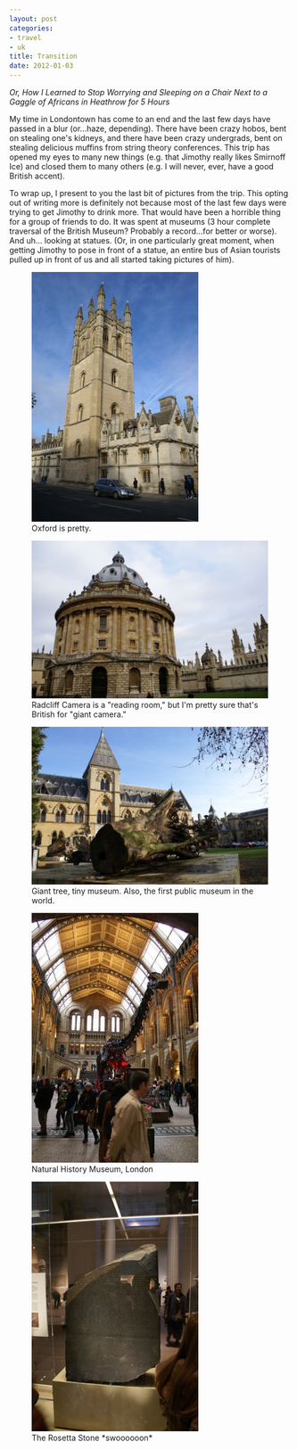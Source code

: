 ```yaml
---
layout: post
categories: 
- travel
- uk
title: Transition
date: 2012-01-03
---
```

*Or, How I Learned to Stop Worrying and Sleeping on a Chair Next to a Gaggle of Africans in Heathrow for 5 Hours*

My time in Londontown has come to an end and the last few days have passed in a blur (or...haze, depending). There have been crazy hobos, bent on stealing one's kidneys, and there have been crazy undergrads, bent on stealing delicious muffins from string theory conferences. This trip has opened my eyes to many new things (e.g. that Jimothy really likes Smirnoff Ice) and closed them to many others (e.g. I will never, ever, have a good British accent). 

To wrap up, I present to you the last bit of pictures from the trip. This opting out of writing more is definitely not because most of the last few days were trying to get Jimothy to drink more. That would have been a horrible thing for a group of friends to do. It was spent at museums (3 hour complete traversal of the British Museum? Probably a record...for better or worse). And uh... looking at statues. (Or, in one particularly great moment, when getting Jimothy to pose in front of a statue, an entire bus of Asian tourists pulled up in front of us and all started taking pictures of him).
<!-- more -->
<figure>
	<img src="/images/oxford.jpg" />
	<figcaption>
		Oxford is pretty.
	</figcaption>
</figure>
<figure>
	<img src="/images/radcliff-camera.jpg" />
	<figcaption>
		Radcliff Camera is a "reading room," but I'm pretty sure that's British for "giant camera." 
	</figcaption>
</figure>
<figure>
	<img src="/images/pitt-museum.jpg" />
	<figcaption>
		Giant tree, tiny museum. Also, the first public museum in the world.
	</figcaption>
</figure>
<figure>
	<img src="/images/nhm-london.jpg" />
	<figcaption>
		Natural History Museum, London
	</figcaption>
</figure>
<figure>
	<img src="/images/rosetta-stone.jpg" />
	<figcaption>
		The Rosetta Stone *swoooooon*
	</figcaption>
</figure>